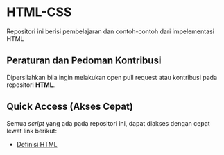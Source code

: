 # HTML-CSS
Repositori ini berisi pembelajaran dan contoh-contoh dari impelementasi HTML

## Peraturan dan Pedoman Kontribusi

Dipersilahkan bila ingin melakukan open pull request atau kontribusi pada repositori **HTML**. 

## Quick Access (Akses Cepat)

Semua _script_ yang ada pada repositori ini, dapat diakses dengan cepat lewat link berikut:
* [Definisi HTML](https://github.com/TI18-STT-Nurul-Fikri/HTML/tree/main/Definisi)